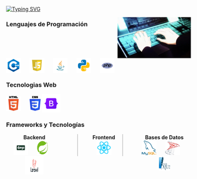 [![Typing SVG](https://readme-typing-svg.demolab.com?font=Sofadi+One&weight=500&pause=2000&width=435&lines=Bienvenido+a+mi+perfil+de+GitHub)](https://git.io/typing-svg)

<img src="imgs/gif.gif" alt="Gift" align="right" width="200">

### Lenguajes de Programación
<div style="display: inline-block">
<img src="imgs/c++.png" alt="c++" align="center" height="40" width="40" style="margin-right: 20px">
<img src="imgs/javascript.png" alt="javascript" align="center" height="40" width="40" style="margin-right: 20px">
<img src="imgs/java.png" alt="java" align="center" height="40" width="40" style="margin-right: 20px">
<img src="imgs/python.png" alt="python" align="center" height="40" width="40" style="margin-right: 20px">
<img src="imgs/php.png" alt="php" align="center" height="40" width="40" style="margin-right: 20px">
<br>
</div>

### Tecnologias Web
<div style="display: inline-block">
<img src="imgs/html.png" alt="html" align="center" height="40" width="40" style="margin-right: 20px">
<img src="imgs/css.png" alt="css" align="center" height="40" width="30">
<img src="imgs/bootstrap.png" alt="bootstrap" align="center" height="50" width="50" style="margin-right: 20px">
<br>
</div>

### Frameworks y Tecnologías

<div style="display: flex; justify-content: center; align-items: flex-start;">
    <div style="margin-right: 20px; text-align: center;">
        <strong>Backend</strong>
        <div>
            <img src="imgs/django.png" alt="django" height="40" width="40" style="margin-right: 20px;">
            <img src="imgs/springboot.png" alt="springboot" height="40" width="30" style="margin-right: 20px;">
            <img src="imgs/laravel.png" alt="laravel" height="50" width="50">
        </div>
    </div>
    <div style="border-left: 2px solid #ccc; height: 60px; margin: 0 20px;"></div>
    <div style="margin-left: 20px; text-align: center;">
        <strong>Frontend</strong>
        <div>
            <img src="imgs/react.png" alt="react" height="40" width="40">
        </div>
    </div>
    <div style="border-left: 2px solid #ccc; height: 60px; margin: 0 20px;"></div>
    <div style="margin-left: 20px; text-align: center;">
        <strong>Bases de Datos</strong>
        <div>
            <img src="imgs/mysql.png" alt="mysql" height="40" width="40" style="margin-right: 20px;">
            <img src="imgs/sqlserver.png" alt="sqlserver" height="40" width="40" style="margin-right: 20px;">
            <img src="imgs/sqlite.png" alt="sqlite" height="40" width="30">
        </div>
    </div>
</div>